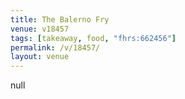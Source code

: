 ```yaml
---
title: The Balerno Fry
venue: v18457
tags: [takeaway, food, "fhrs:662456"]
permalink: /v/18457/
layout: venue
---
```

null